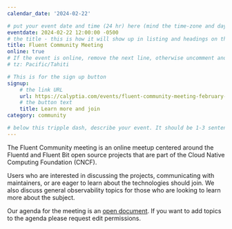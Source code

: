 ```yaml
---
calendar_date: '2024-02-22'

# put your event date and time (24 hr) here (mind the time-zone and daylight saving time!):
eventdate: 2024-02-22 12:00:00 -0500
# the title - this is how it will show up in listing and headings on the site:
title: Fluent Community Meeting
online: true
# If the event is online, remove the next line, otherwise uncomment and adjust it:
# tz: Pacific/Tahiti

# This is for the sign up button
signup:
    # the link URL
    url: https://calyptia.com/events/fluent-community-meeting-february-22-2024
    # the button text
    title: Learn more and join
category: community

# below this tripple dash, describe your event. It should be 1-3 sentences
---
```


The Fluent Community meeting is an online meetup centered around the Fluentd and Fluent Bit open source projects that are part of the Cloud Native Computing Foundation (CNCF).

Users who are interested in discussing the projects, communicating with maintainers, or are eager to learn about the technologies should join. We also discuss general observability topics for those who are looking to learn more about the subject.

Our agenda for the meeting is an [open document](https://docs.google.com/document/d/1vJvsn8E0SanLO1R0X3RC1qTw0XQK_7q75sZ8IbWAu-g/edit). If you want to add topics to the agenda please request edit permissions.


